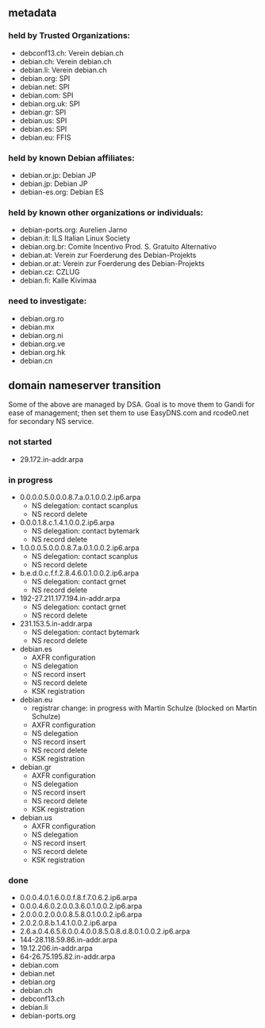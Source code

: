 ## metadata

### held by Trusted Organizations:

* debconf13.ch: Verein debian.ch
* debian.ch: Verein debian.ch
* debian.li: Verein debian.ch
* debian.org: SPI
* debian.net: SPI
* debian.com: SPI
* debian.org.uk: SPI
* debian.gr: SPI
* debian.us: SPI
* debian.es: SPI
* debian.eu: FFIS

### held by known Debian affiliates:

* debian.or.jp: Debian JP
* debian.jp: Debian JP
* debian-es.org: Debian ES

### held by known other organizations or individuals:

* debian-ports.org: Aurelien Jarno
* debian.it: ILS Italian Linux Society
* debian.org.br: Comite Incentivo Prod. S. Gratuito Alternativo
* debian.at: Verein zur Foerderung des Debian-Projekts
* debian.or.at: Verein zur Foerderung des Debian-Projekts
* debian.cz: CZLUG
* debian.fi: Kalle Kivimaa

### need to investigate:

* debian.org.ro
* debian.mx
* debian.org.ni
* debian.org.ve
* debian.org.hk
* debian.cn

## domain nameserver transition

Some of the above are managed by DSA.  Goal is to move them to Gandi for ease
of management; then set them to use EasyDNS.com and rcode0.net for secondary NS
service.

### not started

* 29.172.in-addr.arpa

### in progress

* 0.0.0.0.5.0.0.0.8.7.a.0.1.0.0.2.ip6.arpa
    * NS delegation: contact scanplus
    * NS record delete
* 0.0.0.1.8.c.1.4.1.0.0.2.ip6.arpa
    * NS delegation: contact bytemark
    * NS record delete
* 1.0.0.0.5.0.0.0.8.7.a.0.1.0.0.2.ip6.arpa
    * NS delegation: contact scanplus
    * NS record delete
* b.e.d.0.c.f.f.2.8.4.6.0.1.0.0.2.ip6.arpa
    * NS delegation: contact grnet
    * NS record delete
* 192-27.211.177.194.in-addr.arpa
    * NS delegation: contact grnet
    * NS record delete
* 231.153.5.in-addr.arpa
    * NS delegation: contact bytemark
    * NS record delete
* debian.es
    * AXFR configuration
    * NS delegation
    * NS record insert
    * NS record delete
    * KSK registration
* debian.eu
    * registrar change: in progress with Martin Schulze (blocked on Martin Schulze)
    * AXFR configuration
    * NS delegation
    * NS record insert
    * NS record delete
    * KSK registration
* debian.gr
    * AXFR configuration
    * NS delegation
    * NS record insert
    * NS record delete
    * KSK registration
* debian.us
    * AXFR configuration
    * NS delegation
    * NS record insert
    * NS record delete
    * KSK registration

### done

* 0.0.0.4.0.1.6.0.0.f.8.f.7.0.6.2.ip6.arpa
* 0.0.0.4.6.0.2.0.0.3.6.0.1.0.0.2.ip6.arpa
* 2.0.0.0.2.0.0.0.8.5.8.0.1.0.0.2.ip6.arpa
* 2.0.2.0.8.b.1.4.1.0.0.2.ip6.arpa
* 2.6.a.0.4.6.5.6.0.0.4.0.0.8.5.0.8.d.8.0.1.0.0.2.ip6.arpa
* 144-28.118.59.86.in-addr.arpa
* 19.12.206.in-addr.arpa
* 64-26.75.195.82.in-addr.arpa
* debian.com
* debian.net
* debian.org
* debian.ch
* debconf13.ch
* debian.li
* debian-ports.org
